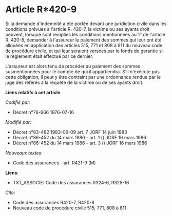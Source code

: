 # Article R*420-9

Si la demande d'indemnité a été portée devant une juridiction civile dans les conditions prévues à l'article R. 420-7, la
victime ou ses ayants droit peuvent, lorsque sont remplies les conditions mentionnées au 1° de l'article R. 420-8, demander à
l'assureur le paiement des sommes qui leur ont été allouées en application des articles 515, 771 et 808 à 811 du nouveau code
de procédure civile, et qui leur seraient versées par le fonds de garantie si le règlement était effectué par ce dernier.

L'assureur est alors tenu de procéder au paiement des sommes susmentionnées pour le compte de qui il appartiendra. S'il
n'exécute pas cette obligation, il peut y être contraint par une ordonnance rendue par le juge des référés à la requête de la
victime ou de ses ayants droit.

**Liens relatifs à cet article**

_Codifié par_:

  - Décret n°76-666 1976-07-16

_Modifié par_:

  - Décret n°83-482 1983-06-09 art. 7 JORF 14 juin 1983
  - Décret n°86-452 du 14 mars 1986 - art. 1 () JORF 16 mars 1986
  - Décret n°86-452 du 14 mars 1986 - art. 3 () JORF 16 mars 1986

_Nouveaux textes_:

  - Code des assurances - art. R421-9 (M)

**Liens**:

  - TXT_ASSOCIE: Code des assurances R324-6, R325-16

_Cite_:

  - Code des assurances R420-7, R420-8
  - Nouveau code de procédure civile 515, 771, 808 à 811
